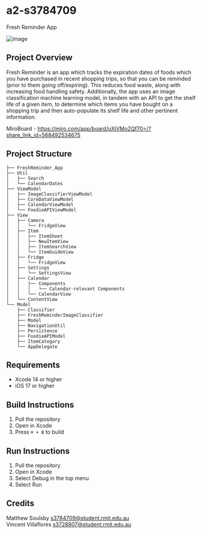 # a2-s3784709
Fresh Reminder App 

![image](https://github.com/VincentVillaflores/FreshReminder/assets/127155347/366ee0a7-7def-427f-8e1d-32ff2232bc0f)

## Project Overview
Fresh Reminder is an app which tracks the expiration dates of foods which you have purchased in recent shopping trips, so that you can be reminded (prior to them going off/expiring). This reduces food waste, along with increasing food handling safety.
Additionally, the app uses an image classification machine learning model, in tandem with an API to get the shelf life of a given item, to determine which items you have bought on a shopping trip and then auto-populate its shelf life and other pertinent information.

MiroBoard - https://miro.com/app/board/uXjVMo2Qf70=/?share_link_id=568492534675

## Project Structure
```
├── FreshReminder_App
├── Util
│   ├── Search
│   └── CalendarDates
├── ViewModel
│   ├── ImageClassifierViewModel
│   ├── CoreDataViewModel
│   ├── CalendarViewModel
│   └── FoodieAPIViewModel
├── View
│   ├── Camera
│   │   └── FridgeView
│   ├── Item
│   │   ├── ItemSheet
│   │   ├── NewItemView
│   │   ├── ItemSearchView
│   │   └── ItemGuideView
│   ├── Fridge
│   │   └── FridgeView
│   ├── Settings
│   │   └── SettingsView
│   ├── Calendar
│   │   ├── Components
│   │   │   └── Calendar-relevant Components 
│   │   └── CalendarView
│   └── ContentView
└── Model
    ├── Classifier
    ├── FreshReminderImageClassifier
    ├── Model
    ├── NavigationUtil
    ├── Persistence
    ├── FoodieAPIModel
    ├── ItemCategory
    └── AppDelegate

```

## Requirements
- Xcode 14 or higher
- iOS 17 or higher

## Build Instructions
1. Pull the repository
2. Open in Xcode
3. Press ``⌘ + B`` to build

## Run Instructions
1. Pull the repository
2. Open in Xcode
3. Select Debug in the top menu
4. Select Run

## Credits
Matthew Soulsby s3784709@student.rmit.edu.au  
Vincent Villaflores	s3728807@student.rmit.edu.au
